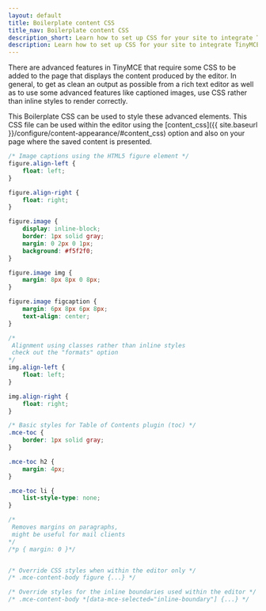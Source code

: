 ```yaml
---
layout: default
title: Boilerplate content CSS
title_nav: Boilerplate content CSS
description_short: Learn how to set up CSS for your site to integrate TinyMCE.
description: Learn how to set up CSS for your site to integrate TinyMCE.
---
```


There are advanced features in TinyMCE that require some CSS to be added to the page that displays the content produced by the editor. In general, to get as clean an output as possible from a rich text editor as well as to use some advanced features like captioned images, use CSS rather than inline styles to render correctly.

This Boilerplate CSS can be used to style these advanced elements. This CSS file can be used within the editor using the [content_css]({{ site.baseurl }}/configure/content-appearance/#content_css) option and also on your page where the saved content is presented.

```css
/* Image captions using the HTML5 figure element */
figure.align-left {
    float: left;
}

figure.align-right {
    float: right;
}

figure.image {
    display: inline-block;
    border: 1px solid gray;
    margin: 0 2px 0 1px;
    background: #f5f2f0;
}

figure.image img {
    margin: 8px 8px 0 8px;
}

figure.image figcaption {
    margin: 6px 8px 6px 8px;
    text-align: center;
}

/*
 Alignment using classes rather than inline styles
 check out the "formats" option
*/
img.align-left {
    float: left;
}

img.align-right {
    float: right;
}

/* Basic styles for Table of Contents plugin (toc) */
.mce-toc {
    border: 1px solid gray;
}

.mce-toc h2 {
    margin: 4px;
}

.mce-toc li {
    list-style-type: none;
}

/*
 Removes margins on paragraphs,
 might be useful for mail clients
*/
/*p { margin: 0 }*/


/* Override CSS styles when within the editor only */
/* .mce-content-body figure {...} */

/* Override styles for the inline boundaries used within the editor */
/* .mce-content-body *[data-mce-selected="inline-boundary"] {...} */


```
